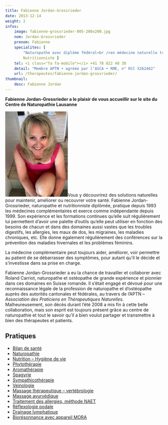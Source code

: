 ```yaml
---
title: Fabienne Jordan-Grossrieder
date: 2013-12-14
weight: 2
infos:
    image: fabienne-grossrieder-005-200x200.jpg
    nom: Jordan-Grossrieder
    prenom: Fabienne
    specialites: [
        "Naturopathe avec diplôme fédéral<br />en médecine naturelle traditionnelle<br />européenne (MTE)",
        Nutritionniste ]
    tel: <i class="fa fa-mobile"></i> +41 78 822 48 38
    detail: "Membre APTN • agréée par l’ASCA • RME, n° RCC X262462"
    url: /therapeutes/fabienne-jordan-grossrieder/
thumbnail:
    desc: Fabienne Jordan
---
```


**Fabienne Jordan-Grossrieder a le plaisir de vous accueillir sur le site du Centre de Naturopathie Lausanne**

<img class="alignright size-full wp-image-298" alt="Photo_Fabienne" src="./images/fabienne-grossrieder-005-200x273.jpg" width="200" />Vous y découvrirez des solutions naturelles pour maintenir, améliorer ou recouvrer votre santé.
Fabienne Jordan-Grossrieder, naturopathe et nutritionniste diplômée, pratique depuis 1993 les médecines complémentaires et exerce comme indépendante depuis 1999. Son expérience et les formations continues qu’elle suit régulièrement lui permettent d’avoir une palette d’outils qu’elle peut utiliser en fonction des besoins de chacun et dans des domaines aussi vastes que les troubles digestifs, les allergies, les maux de dos, les migraines, les maladies chroniques, etc. Elle donne également régulièrement des conférences sur la prévention des maladies hivernales et les problèmes féminins.

La médecine complémentaire peut toujours aider, améliorer, voir permettre au patient de se débarrasser des symptômes, pour autant qu’il le décide et s’investisse dans sa prise en charge.

Fabienne Jordan-Grossrieder a eu la chance de travailler et collaborer avec Roland Carriot, naturopathe et ostéopathe de grande expérience et pionnier dans ces domaines en Suisse romande. Il s’était engagé et dévoué pour une reconnaissance légale de la profession de naturopathe et d’ostéopathe auprès des autorités cantonales et fédérales, au travers de l’APTN – *Association des Praticiens en Thérapeutiques Naturelles*. Malheureusement, son décès durant l’été 2008 a mis fin à cette belle collaboration, mais son esprit est toujours présent grâce au centre de naturopathie et tout le savoir qu’il a bien voulut partager et transmettre à bien des thérapeutes et patients.

## Pratiques

<div class="columns2">
<ul>
<li><a href="javascript:void(0);"              >Bilan de santé</a></li>
<li><a href="/therapies/naturopathie/"         >Naturopathie</a></li>
<li><a href="/therapies/hygiene-vitale/"       >Nutrition – Hygiène de vie</a></li>
<li><a href="/therapies/phytotherapie/"        >Phytothérapie</a></li>
<li><a href="/therapies/aromatherapie/"        >Aromathérapie</a></li>
<li><a href="/therapies/spagyrie/"             >Spagyrie</a></li>
<li><a href="/therapies/sympathicotherapie/"   >Sympathicothérapie</a></li>
<li><a href="/therapies/veinologie/"           >Veinologie</a></li>
<li><a href="/therapies/massage-therapeutique/">Massage thérapeutique – vertébrologie</a></li>
<li><a href="/therapies/massage-ayurvedique/"  >Massage ayurvédique</a></li>
<li><a href="/articles/allergie/"              >Traitement des allergies, méthode NAET</a></li>
<li><a href="/therapies/reflexologie/"         >Réflexologie podale</a></li>
<li><a href="/therapies/drainage/"             >Drainage lymphatique</a></li>
<li><a href="/therapies/bioresonnance-mora/"   >Biorésonnance avec appareil MORA</a></li>
</ul>
</div>



<!--

<div class="row">
<div class="col-xs-10 col-xs-offset-1 col-sm-4 col-sm-offset-0" style="margin-top: 80px;">
<img alt="cabinet CNL" src="./images/cabinet-cnl-002.jpg" />
</div>

<div class="col-xs-10 col-xs-offset-1 col-sm-4 col-sm-offset-0" style="margin-top: 80px;">
<img alt="cabinet CNL" src="./images/cabinet-cnl-001.jpg" />
</div>

<div class="col-xs-10 col-xs-offset-1 col-sm-4 col-sm-offset-0" style="margin-top: 80px;">
<img alt="cabinet CNL" src="./images/cabinet-cnl-003.jpg" />
</div>
</div>

-->
